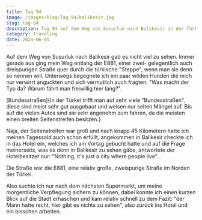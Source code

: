 ```yaml
---
title: Tag 94
image: /images/blog/Tag_94/balikesir.jpg
slug: tag-94
description: Tag 94 auf dem Weg von Susurluk nach Balikesir in der Türkei. Immer entlang der Bundesstraße führt mich mein Weg heute was es in Balikesir der nächsten Millionenstadt wohl zu sehen geben wird?
category: Traveling
date: 2024-06-05
---
```


Auf dem Weg von Susurluk nach Balikesir gab es nicht viel zu sehen. Immer gerade aus ging mein Weg entlang der E881, einer zwei- gelegentlich auch dreispurigen Straße quer durch die türkische "Steppe", wenn man sie denn so nennen will. Unterwegs begegnete ich ein paar wilden Hunden die mich nur verwirrt anguckten und sich vermutlich auch fragten: "Was macht der Typ da? Warum fährt man freiwillig hier lang?".

[Bundesstraßen]{In der Türkei trifft man auf sehr viele "Bundesstraßen", diese sind meist sehr gut ausgebaut und weisen nur selten Mängel auf. Bis auf die vielen Autos sind sie sehr angenehm zum fahren, da die meisten einen breiten Seitenstreifen besitzen.}

Naja, der Seitenstreifen war groß und nach knapp 45 Kilometern hatte ich meinen Tagessold auch schon erfüllt, angekommen in Balikesir checkte ich in das Hotel ein, welches ich am Vortag gebucht hatte und auf die Frage meinerseits, was es denn in Balikesir zu sehen gäbe, antwortete der Hotelbesitzer nur: "Nothing, it's just a city where people live"…

<sidenote title="🚗 E881">
	<p>Die Straße war die E881, eine relativ große, zweispurige Straße im Norden der Türkei.</p>
</sidenote>

Also suchte ich nur nach dem nächsten Supermarkt, um meine morgentliche Verpflegung sichern zu können, dabei konnte ich einen kurzen Blick auf die Stadt erhaschen und kam relativ schnell zu dem Fazit: "der Mann hatte recht, hier gibt es nichts zu sehen", also zurück ins Hotel und ein bisschen arbeiten.